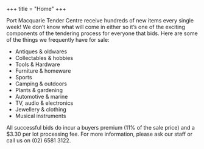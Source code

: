+++
title = "Home"
+++

Port Macquarie Tender Centre receive hundreds of new items every single week! We don’t know what will come in either so it’s one of the exciting components of the tendering process for everyone that bids.
Here are some of the things we frequently have for sale:

- Antiques & oldwares
- Collectables & hobbies
- Tools & Hardware
- Furniture & homeware
- Sports
- Camping & outdoors
- Plants & gardening
- Automotive & marine
- TV, audio & electronics
- Jewellery & clothing
- Musical instruments

All successful bids do incur a buyers premium (11% of the sale price) and a $3.30 per lot processing fee. For more information, please ask our staff or call us on (02) 6581 3122.
